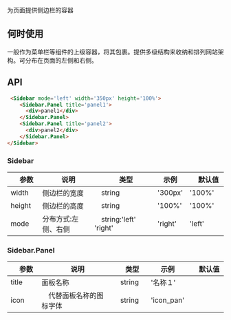 为页面提供侧边栏的容器

## 何时使用

一般作为菜单栏等组件的上级容器，将其包裹。提供多级结构来收纳和排列网站架构。可分布在页面的左侧和右侧。

## API

``` html
 <Sidebar mode='left' width='350px' height='100%'>
    <Sidebar.Panel title='panel1'>
      <div>panel1</div>
    </Sidebar.Panel>
    <Sidebar.Panel title='panel2'>
      <div>panel2</div>
    </Sidebar.Panel>
</Sidebar>
```

### Sidebar

|　参数　|　说明　|　类型　| 示例　|　默认值　|
| ---  | --- | --- | --- | --- |
| width | 侧边栏的宽度 |　string　| '300px' | '100%' |
| height | 侧边栏的高度　|　string | '100%' | '100%' |
| mode | 分布方式:左侧、右侧 |　string:'left' 'right'　| 'right' | 'left' |

### Sidebar.Panel

|　参数　|　说明　|　类型　| 示例　|　默认值　|
| ---  | --- | --- | --- | --- |
| title | 面板名称 |　string　| '名称１' | |
| icon |　代替面板名称的图标字体 |　string | 'icon_pan' | |
